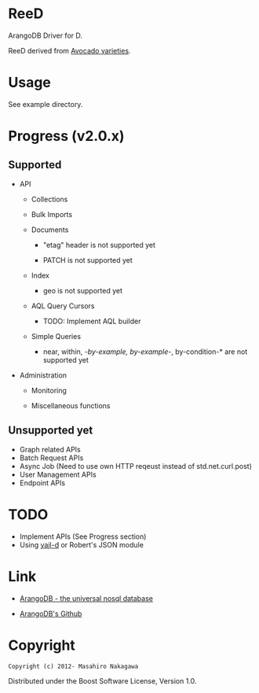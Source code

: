 ReeD
================

ArangoDB Driver for D.

ReeD derived from [Avocado varieties](http://ucavo.ucr.edu/avocadovarieties/VarietyList/Reed.html).

# Usage

See example directory.

# Progress (v2.0.x)

## Supported

* API

    * Collections

    * Bulk Imports

    * Documents

        * "etag" header is not supported yet

        * PATCH is not supported yet

    * Index

        * geo is not supported yet

    * AQL Query Cursors

        * TODO: Implement AQL builder

    * Simple Queries

        * near, within, *-by-example, by-example-*, by-condition-* are not supported yet

* Administration

    * Monitoring

    * Miscellaneous functions

## Unsupported yet

* Graph related APIs
* Batch Request APIs
* Async Job (Need to use own HTTP reqeust instead of std.net.curl.post)
* User Management APIs
* Endpoint APIs

# TODO

* Implement APIs (See Progress section)
* Using [yajl-d](https://github.com/repeatedly/yajl-d) or Robert's JSON module

# Link

* [ArangoDB - the universal nosql database](http://www.arangodb.org/)

* [ArangoDB's Github](https://github.com/triAGENS/ArangoDB)

# Copyright

    Copyright (c) 2012- Masahiro Nakagawa

Distributed under the Boost Software License, Version 1.0.
